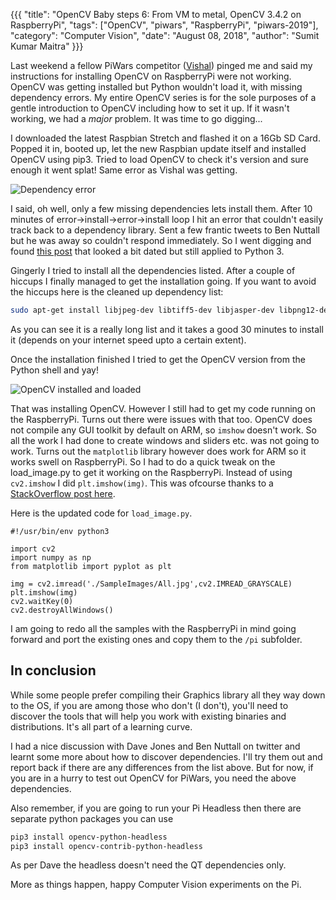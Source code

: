 {{{
  "title": "OpenCV Baby steps 6: From VM to metal, OpenCV 3.4.2 on RaspberryPi",
  "tags": ["OpenCV", "piwars", "RaspberryPi", "piwars-2019"],
  "category": "Computer Vision",
  "date": "August 08, 2018",
  "author": "Sumit Kumar Maitra"
}}}

Last weekend a fellow PiWars competitor ([Vishal](https://electrobotify.wordpress.com/)) pinged me and said my instructions for installing OpenCV on RaspberryPi were not working. OpenCV was getting installed but Python wouldn't load it, with missing dependency errors. My entire OpenCV series is for the sole purposes of a gentle introduction to OpenCV including how to set it up. If it wasn't working, we had a _major_ problem. It was time to go digging...

I downloaded the latest Raspbian Stretch and flashed it on a 16Gb SD Card. Popped it in, booted up, let the new Raspbian update itself and installed OpenCV using pip3. Tried to load OpenCV to check it's version and sure enough it went splat! Same error as Vishal was getting.

![Dependency error](/posts/images/opencv/step-6-open-cv-3-4-2-error.jpg)

I said, oh well, only a few missing dependencies lets install them. After 10 minutes of error->install->error->install loop I hit an error that couldn't easily track back to a dependency library. Sent a few frantic tweets to Ben Nuttall but he was away so couldn't respond immediately. So I went digging and found [this post](https://quirkymonk.wordpress.com/2015/08/10/how-to-install-opencv-3-0-for-python-3-4-in-debian-jessie/) that looked a bit dated but still applied to Python 3.

Gingerly I tried to install all the dependencies listed. After a couple of hiccups I finally managed to get the installation going. If you want to avoid the hiccups here is the cleaned up dependency list:  

```bash
sudo apt-get install libjpeg-dev libtiff5-dev libjasper-dev libpng12-dev build-essential cmake git pkg-config libavcodec-dev libavformat-dev libswscale-dev libv4l-dev libatlas-base-dev gfortran python3.4-dev python3-numpy python3-scipy python3-matplotlib ipython3 python3-pandas python3-notebook python3-tk libtbb-dev libeigen3-dev yasm libopencore-amrnb-dev libopencore-amrwb-dev libtheora-dev libvorbis-dev libxvidcore-dev libx264-dev libqt4-dev libqt4-opengl-dev sphinx-common texlive-latex-extra libv4l-dev libdc1394-22-dev
```

As you can see it is a really long list and it takes a good 30 minutes to install it (depends on your internet speed upto a certain extent).

Once the installation finished I tried to get the OpenCV version from the Python shell and yay!

![OpenCV installed and loaded](/posts/images/opencv/step-6-opencv-installed-and-loaded.jpg)

That was installing OpenCV. However I still had to get my code running on the RaspberryPi. Turns out there were issues with that too. OpenCV does not compile any GUI toolkit by default on ARM, so ```imshow``` doesn't work. So all the work I had done to create windows and sliders etc. was not going to work. Turns out the ```matplotlib``` library however does work for ARM so it works swell on RaspberryPi. So I had to do a quick tweak on the load_image.py to get it working on the RaspberryPi. Instead of using ```cv2.imshow``` I did ```plt.imshow(img)```. This was ofcourse thanks to a [StackOverflow post here](https://stackoverflow.com/questions/41067007/trouble-with-cv2-imshow-function).

Here is the updated code for ```load_image.py```.

```python3
#!/usr/bin/env python3

import cv2
import numpy as np
from matplotlib import pyplot as plt

img = cv2.imread('./SampleImages/All.jpg',cv2.IMREAD_GRAYSCALE)
plt.imshow(img)
cv2.waitKey(0)
cv2.destroyAllWindows()

```

I am going to redo all the samples with the RaspberryPi in mind going forward and port the existing ones and copy them to the ```/pi``` subfolder.

## In conclusion
While some people prefer compiling their Graphics library all they way down to the OS, if you are among those who don't (I don't), you'll need to discover the tools that will help you work with existing binaries and distributions. It's all part of a learning curve.

I had a nice discussion with Dave Jones and Ben Nuttall on twitter and learnt some more about how to discover dependencies. I'll try them out and report back if there are any differences from the list above. But for now, if you are in a hurry to test out OpenCV for PiWars, you need the above dependencies.

Also remember, if you are going to run your Pi Headless then there are separate python packages you can use

```bash
pip3 install opencv-python-headless
pip3 install opencv-contrib-python-headless
```

As per Dave the headless doesn't need the QT dependencies only.

More as things happen, happy Computer Vision experiments on the Pi.
